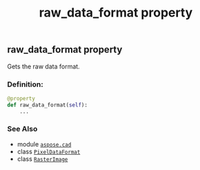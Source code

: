 ﻿---
title: raw_data_format property
second_title: Aspose.CAD for Python via .NET API References
description: 
type: docs
weight: 590
url: /python-net/aspose.cad/rasterimage/raw_data_format/
is_root: false
---

## raw_data_format property


Gets the raw data format.
### Definition:
```python
@property
def raw_data_format(self):
    ...
```

### See Also
* module [`aspose.cad`](../../)
* class [`PixelDataFormat`](/cad/python-net/aspose.cad/pixeldataformat)
* class [`RasterImage`](/cad/python-net/aspose.cad/rasterimage)
